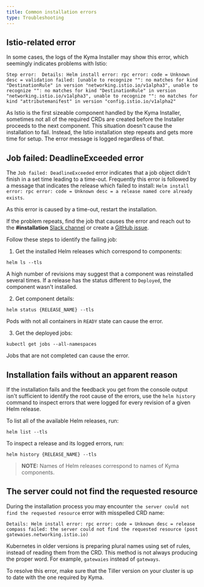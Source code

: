 ```yaml
---
title: Common installation errors
type: Troubleshooting
---
```


## Istio-related error

In some cases, the logs of the Kyma Installer may show this error, which seemingly indicates problems with Istio:

```
Step error:  Details: Helm install error: rpc error: code = Unknown desc = validation failed: [unable to recognize "": no matches for kind "DestinationRule" in version "networking.istio.io/v1alpha3", unable to recognize "": no matches for kind "DestinationRule" in version "networking.istio.io/v1alpha3", unable to recognize "": no matches for kind "attributemanifest" in version "config.istio.io/v1alpha2"
```

As Istio is the first sizeable component handled by the Kyma Installer, sometimes not all of the required CRDs are created before the Installer proceeds to the next component. This situation doesn't cause the installation to fail.
Instead, the Istio installation step repeats and gets more time for setup. The error message is logged regardless of that.

## Job failed: DeadlineExceeded error

The `Job failed: DeadlineExceeded` error indicates that a job object didn't finish in a set time leading to a time-out. Frequently this error is followed by a message that indicates the release which failed to install: `Helm install error: rpc error: code = Unknown desc = a release named core already exists`.

As this error is caused by a time-out, restart the installation.

If the problem repeats, find the job that causes the error and reach out to the **#installation** [Slack channel](http://slack.kyma-project.io/) or create a [GitHub issue](https://github.com/kyma-project/kyma/issues).

Follow these steps to identify the failing job:

1. Get the installed Helm releases which correspond to components:
  ```
  helm ls --tls
  ```
  A high number of revisions may suggest that a component was reinstalled several times. If a release has the status different to `Deployed`, the component wasn't installed.

2. Get component details:
  ```
  helm status {RELEASE_NAME} --tls
  ```
  Pods with not all containers in `READY` state can cause the error.

3. Get the deployed jobs:
  ```
  kubectl get jobs --all-namespaces
  ```
  Jobs that are not completed can cause the error.

## Installation fails without an apparent reason

If the installation fails and the feedback you get from the console output isn't sufficient to identify the root cause of the errors, use the `helm history` command to inspect errors that were logged for every revision of a given Helm release.

To list all of the available Helm releases, run:
```
helm list --tls
```
To inspect a release and its logged errors, run:
```
helm history {RELEASE_NAME} --tls
```

>**NOTE:** Names of Helm releases correspond to names of Kyma components.

## The server could not find the requested resource

During the installation process you may encounter `the server could not find the requested resource` error with misspelled CRD name:

```
Details: Helm install error: rpc error: code = Unknown desc = release compass failed: the server could not find the requested resource (post gatewaies.networking.istio.io)
```

Kubernetes in older versions is preparing plural names using set of rules, instead of reading them from the CRD. This method is not always producing the proper word. For example, `gatewaies` instead of `gateways`.

To resolve this error, make sure that the Tiller version on your cluster is up to date with the one required by Kyma.
